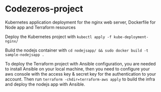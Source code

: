 # Codezeros-project

Kubernetes application deployment for the nginx web server, Dockerfile for Node app and Terraform resources

Deploy the Kubernetes project with `kubectl apply -f kube-deployment-nginx/`

Build the nodejs container with `cd nodejsapp/ && sudo docker build -t sample-nodejsapp .`

To deploy the Terraform project with Ansible configuration, you are needed to install Ansible on your local machine, then you need to configure your aws console with the access key & secret key for the authentication to your account.
Then run `terraform -chdir=terraform-aws apply` to build the infra and deploy the nodejs app with Ansible.